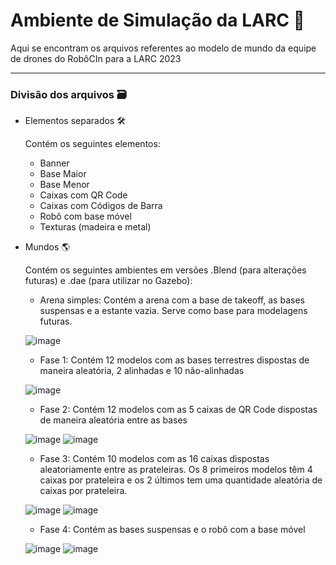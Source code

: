 # Ambiente de Simulação da LARC 🚀

Aqui se encontram os arquivos referentes ao modelo de mundo da equipe de drones do RobôCIn para a LARC 2023

---
### Divisão dos arquivos 🗃️
* Elementos separados 🛠

  Contém os seguintes elementos:
  * Banner
  * Base Maior
  * Base Menor
  * Caixas com QR Code
  * Caixas com Códigos de Barra
  * Robô com base móvel
  * Texturas (madeira e metal) 

* Mundos 🌎

  Contém os seguintes ambientes em versões .Blend (para alterações futuras) e .dae (para utilizar no Gazebo):
  * Arena simples: Contém a arena com a base de takeoff, as bases suspensas e a estante vazia. Serve como base para modelagens futuras.
  
  ![image](https://github.com/amandaarruda/ambiente-de-simulacao-LARC/assets/66084295/9190d546-78fb-4a2e-836a-58877a0039e7)
  * Fase 1: Contém 12 modelos com as bases terrestres dispostas de maneira aleatória, 2 alinhadas e 10 não-alinhadas

  ![image](https://github.com/amandaarruda/ambiente-de-simulacao-LARC/assets/66084295/b4bc723b-c3a4-4ac6-af60-3fc25d808240)
  * Fase 2: Contém 12 modelos com as 5 caixas de QR Code dispostas de maneira aleatória entre as bases

  ![image](https://github.com/amandaarruda/ambiente-de-simulacao-LARC/assets/66084295/3d862e7b-166f-43e1-9a3c-5b83c405fd9f) 
  ![image](https://github.com/amandaarruda/ambiente-de-simulacao-LARC/assets/66084295/0b529bf6-9433-4cd4-aa71-e2089b190b1e)


  * Fase 3: Contém 10 modelos com as 16 caixas dispostas aleatoriamente entre as prateleiras. Os 8 primeiros modelos têm 4 caixas por prateleira e os 2 últimos tem uma quantidade aleatória de caixas por prateleira.

  ![image](https://github.com/amandaarruda/ambiente-de-simulacao-LARC/assets/66084295/7a7bf4e8-6552-4f07-b445-2a7f51832fce)
  ![image](https://github.com/amandaarruda/ambiente-de-simulacao-LARC/assets/66084295/b88766d7-5066-485c-98f6-89f2accecd70)

  * Fase 4: Contém as bases suspensas e o robô com a base móvel
  
  ![image](https://github.com/amandaarruda/ambiente-de-simulacao-LARC/assets/66084295/584a7add-eb33-451b-ae29-4f2a4fbfc614)
  ![image](https://github.com/amandaarruda/ambiente-de-simulacao-LARC/assets/66084295/15293210-858e-4691-949c-2771a3ef4908)
